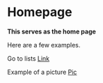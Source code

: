 # Homepage

**This serves as the home page**

<p> Here are a few examples.<p>  
  
Go to lists [Link](Lists.md)

Example of a picture [Pic](picture.md)

